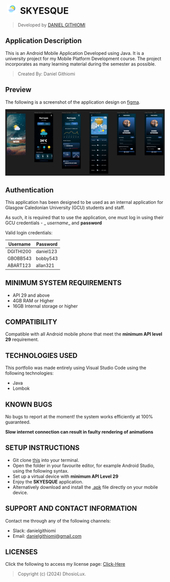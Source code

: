 # [<img src="app/src/main/res/drawable/weather_icon_1.png" height="30" style="margin:0 5px" alt="Portfolio"/>](https://githiomi.github.io/skyesque) SKYESQUE

> Developed by <a href="http://github.com/githiomi">DANIEL GITHIOMI</a>

## Application Description

This is an Android Mobile Application Developed using Java. It is a university project for my Mobile
Platform Development course. The project incorporates as many learning material during the semester
as possible.

> Created By: Daniel Githiomi

## Preview

The following is a screenshot of the application design
on [figma](https://www.figma.com/file/pCHRFqbETynP7Qcs4WgSG4/Mobile-Platform-Design_Yr4Sem2_Coursework-Design?type=design&node-id=0-1&mode=design&t=UebFUjNWgQQPyBfi-0).

![design-screenshot](app/src/main/res/drawable/screenshot.png)

## Authentication

This application has been designed to be used as an internal application for Glasgow Caledonian
University (GCU) students and staff.

As such, it is required that to use the application, one must log in using their GCU credentials - _
_username__ and __password__

Valid login credentials:

| Username  | Password  |
|-----------|-----------|
| DGITHI200 | daniel123 |
| GBOBB543  | bobby543  |
| ABART123  | allan321  |

## MINIMUM SYSTEM REQUIREMENTS

* API 29 and above
* 4GB RAM or Higher
* 16GB Internal storage or higher

## COMPATIBILITY

Compatible with all Android mobile phone that meet the __minimum API level 29__ requirement.

## TECHNOLOGIES USED

This portfolio was made entirely using Visual Studio Code using the following technologies:

* Java
* Lombok

## KNOWN BUGS

No bugs to report at the moment! the system works efficiently at 100% guaranteed.

__Slow internet connection can result in faulty rendering of animations__

## SETUP INSTRUCTIONS

* Git clone [this](https://www.github.com/skyesque) into your terminal.
* Open the folder in your favourite editor, for example Android Studio, using the following syntax.
* Set up a virtual device with __minimum API Level 29__
* Enjoy the __SKYESQUE__ application.
* Alternatively download and install the [.apk](app/skyesque.apk) file directly on your mobile device.

## SUPPORT AND CONTACT INFORMATION

Contact me through any of the following channels:

* Slack: danielgithiomi
* Email: <danielgithiomi@gmail.com>

## LICENSES

Click the following to access my license page: [Click-Here](https://githiomi.github.io/Privacy-Policy/)

> Copyright (c) {2024} DhosioLux.